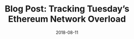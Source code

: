---
title: "Blog Post: Tracking Tuesday’s Ethereum Network Overload"
date: 2018-08-11
categories: [blog post]
tags: [blockchain, blog post, finance]
excerpt: "Blockchian, Finance, Cryptocurrency"
link: https://medium.com/amberdata/tracking-tuesdays-ethereum-network-overload-2d87c4ac1f93
---